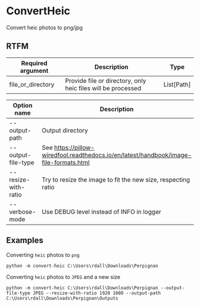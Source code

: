 # ConvertHeic

Convert heic photos to png/jpg

## RTFM

| Required argument  | Description                                                  | Type       |
|--------------------|--------------------------------------------------------------|------------|
| file_or_directory  | Provide file or directory, only heic files will be processed | List[Path] |

| Option name         | Description                                                                            | Type                | Default value     |
|---------------------|----------------------------------------------------------------------------------------|---------------------|-------------------|
| --output-path       | Output directory                                                                       | Path                | outputs           |
| --output-file-type  | See https://pillow-wiredfool.readthedocs.io/en/latest/handbook/image-file-formats.html | str                 | png               |
| --resize-with-ratio | Try to resize the image to fit the new size, respecting ratio                          | Tuple[float, float] | None              |
| --verbose-mode      | Use DEBUG level instead of INFO in logger                                              | bool                | --no-verbose-mode |

## Examples

Converting `heic` photos to `png`
````commandline
python -m convert-heic C:\Users\rdall\Downloads\Perpignan
````

Converting `heic` photos to `JPEG` and a new size
````commandline
python -m convert-heic C:\Users\rdall\Downloads\Perpignan --output-file-type JPEG --resize-with-ratio 1920 1080 --output-path C:\Users\rdall\Downloads\Perpignan\Outputs
````
